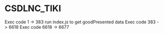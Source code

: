 # CSDLNC_TIKI
Exec code 1 -> 383
run index.js to get goodPresented data
Exec code 383 -> 6618
Exec code 6618 -> 6677
